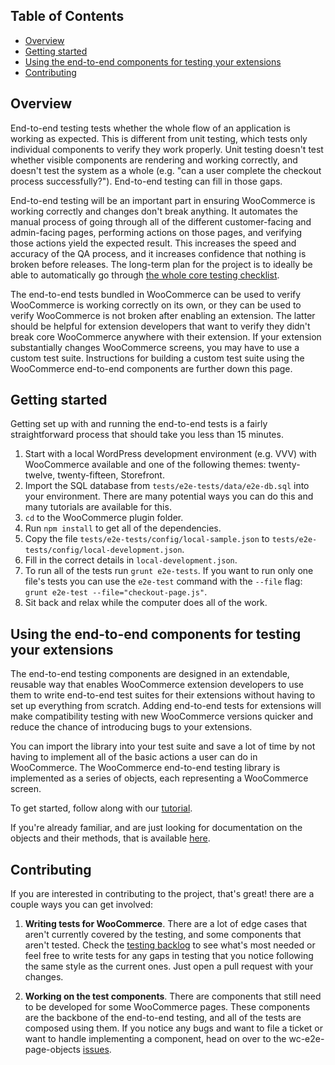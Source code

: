 <!-- START doctoc generated TOC please keep comment here to allow auto update -->
<!-- DON'T EDIT THIS SECTION, INSTEAD RE-RUN doctoc TO UPDATE -->
## Table of Contents

- [Overview](#overview)
- [Getting started](#getting-started)
- [Using the end-to-end components for testing your extensions](#using-the-end-to-end-components-for-testing-your-extensions)
- [Contributing](#contributing)

<!-- END doctoc generated TOC please keep comment here to allow auto update -->

## Overview

End-to-end testing tests whether the whole flow of an application is working as expected. This is different from unit testing, which tests only individual components to verify they work properly. Unit testing doesn't test whether visible components are rendering and working correctly, and doesn't test the system as a whole (e.g. "can a user complete the checkout process successfully?"). End-to-end testing can fill in those gaps.

End-to-end testing will be an important part in ensuring WooCommerce is working correctly and changes don't break anything. It automates the manual process of going through all of the different customer-facing and admin-facing pages, performing actions on those pages, and verifying those actions yield the expected result. This increases the speed and accuracy of the QA process, and it increases confidence that nothing is broken before releases. The long-term plan for the project is to ideally be able to automatically go through [the whole core testing checklist](https://github.com/woocommerce/woocommerce/wiki/Core-Testing-Checklist).

The end-to-end tests bundled in WooCommerce can be used to verify WooCommerce is working correctly on its own, or they can be used to verify WooCommerce is not broken after enabling an extension. The latter should be helpful for extension developers that want to verify they didn't break core WooCommerce anywhere with their extension. If your extension substantially changes WooCommerce screens, you may have to use a custom test suite. Instructions for building a custom test suite using the WooCommerce end-to-end components are further down this page.

## Getting started

Getting set up with and running the end-to-end tests is a fairly straightforward process that should take you less than 15 minutes.
1. Start with a local WordPress development environment (e.g. VVV) with WooCommerce available and one of the following themes: twenty-twelve, twenty-fifteen, Storefront.
2. Import the SQL database from `tests/e2e-tests/data/e2e-db.sql` into your environment. There are many potential ways you can do this and many tutorials are available for this. 
3. `cd` to the WooCommerce plugin folder.
4. Run `npm install` to get all of the dependencies.
5. Copy the file `tests/e2e-tests/config/local-sample.json` to `tests/e2e-tests/config/local-development.json`.
6. Fill in the correct details in `local-development.json`.
7. To run all of the tests run `grunt e2e-tests`. If you want to run only one file's tests you can use the `e2e-test` command with the `--file` flag: `grunt e2e-test --file="checkout-page.js"`.
8. Sit back and relax while the computer does all of the work.

## Using the end-to-end components for testing your extensions

The end-to-end testing components are designed in an extendable, reusable way that enables WooCommerce extension developers to use them to write end-to-end test suites for their extensions without having to set up everything from scratch. Adding end-to-end tests for extensions will make compatibility testing with new WooCommerce versions quicker and reduce the chance of introducing bugs to your extensions.

You can import the library into your test suite and save a lot of time by not having to implement all of the basic actions a user can do in WooCommerce. The WooCommerce end-to-end testing library is implemented as a series of objects, each representing a WooCommerce screen. 

To get started, follow along with our [tutorial](https://woocommerce.github.io/wc-e2e-page-objects/wc-e2e-page-objects/0.2.2/tutorial-overview.html).

If you're already familiar, and are just looking for documentation on the objects and their methods, that is available [here](https://woocommerce.github.io/wc-e2e-page-objects/wc-e2e-page-objects/0.2.2/).

## Contributing

If you are interested in contributing to the project, that's great! there are a couple ways you can get involved:

1. **Writing tests for WooCommerce**. There are a lot of edge cases that aren't currently covered by the testing, and some components that aren't tested. Check the [testing backlog](https://github.com/woocommerce/woocommerce/wiki/Testing-Backlog) to see what's most needed or feel free to write tests for any gaps in testing that you notice following the same style as the current ones. Just open a pull request with your changes.

2. **Working on the test components**. There are components that still need to be developed for some WooCommerce pages. These components are the backbone of the end-to-end testing, and all of the tests are composed using them. If you notice any bugs and want to file a ticket or want to handle implementing a component, head on over to the wc-e2e-page-objects [issues](https://github.com/woocommerce/wc-e2e-page-objects/issues). 
